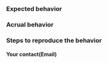 ### Expected behavior


### Acrual behavior


### Steps to reproduce the behavior


#### Your contact(Email)
